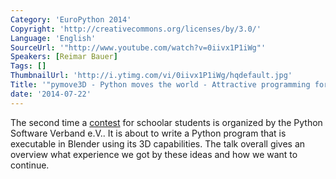 ```yaml
---
Category: 'EuroPython 2014'
Copyright: 'http://creativecommons.org/licenses/by/3.0/'
Language: 'English'
SourceUrl: '"http://www.youtube.com/watch?v=0iivx1P1iWg"'
Speakers: [Reimar Bauer]
Tags: []
ThumbnailUrl: 'http://i.ytimg.com/vi/0iivx1P1iWg/hqdefault.jpg'
Title: '"pymove3D - Python moves the world - Attractive programming for young people"'
date: '2014-07-22'
---
```

The second time a [contest](  http://pymove3d.pysv.org/)  for schoolar students is organized by the Python Software Verband e.V.. It is about to write a Python program that is executable in Blender using its 3D capabilities.
The talk overall gives an overview what experience we got by these ideas and how we want to continue.